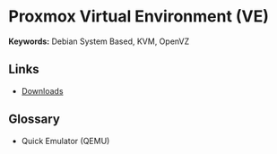 # Proxmox Virtual Environment (VE)

<!--
https://www.youtube.com/watch?v=M3pKprTdNqQ
https://www.youtube.com/watch?v=1nf3WOEFq1Y
https://www.youtube.com/watch?v=Dpj0RU6tvk4
-->

**Keywords:** Debian System Based, KVM, OpenVZ

## Links

- [Downloads](https://proxmox.com/en/downloads/category/proxmox-virtual-environment)

## Glossary

- Quick Emulator (QEMU)
